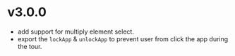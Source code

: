 # v3.0.0

* add support for multiply element select.
* export the `lockApp` & `unlockApp` to prevent user from click the app during the tour.
